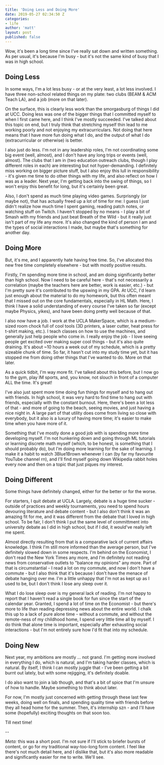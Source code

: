 ```yaml
---
title: 'Doing Less and Doing More'
date: 2019-05-27 02:34:50 Z
categories:
- life
author: 'matt'
layout: post
published: false
---
```


Wow, it's been a long time since I've really sat down and written something. As per usual, it's because I'm busy - but it's not the same kind of busy that I was in high school.

## Doing Less

In some ways, I'm a lot less busy - or at the very least, a lot less involved. I have three non-school related things on my plate: two clubs (BEAM &amp; ACM Teach LA), and a job (more on that later).

On the surface, this is clearly less work than the smorgasburg of things I did at UCC. Doing less was one of the bigger things that I committed myself to when I first came here, and I think I've mostly succeeded. I've talked about this topic on end, but I truly think that stretching myself thin lead to me working poorly and not enjoying my extracurriculars. Not doing that here means that I have more fun doing what I do, and the output of what I do (extracurricular or otherwise) is better.

I also just do less. I'm not in any leadership roles, I'm not coordinating some big event (well, almost), and I don't have any long trips or events (well, almost). The clubs that I am in (two education outreach clubs, though I play different roles in each) are interesting but not hyper-demanding. I definitely miss working on bigger picture stuff, but I also enjoy this lull in responsibility - it's given me time to do other things with my life, and also reflect on how I was as a leader. Next year, I'm getting back into the swing of things, so I won't enjoy this benefit for long, but it's certainly been great.

Also, I don't spend as much time playing video games. Surprisngly (or maybe not), that has actually freed up a lot of time for me: I guess I just didn't realize how much time I spent gaming, reading patch notes, or watching stuff on Twitch. I haven't stopped by no means - I play a bit of Smash with my friends and just beat Breath of the Wild - but it really just isn't part of my life any more. It's also changed the kind of person I am and the types of social interactions I made, but maybe that's something for another day.

## Doing More

But, it's me, and I apparently hate having free time. So, I've allocated this new free time completely elsewhere - but with mostly positive results.

Firstly, I'm spending more time in school, and am doing significantly better than high school. Now I need to be careful here - that's not necessarily a correlation (maybe the teachers here are better, work is easier, etc.) - but I'm pretty sure it's contributed to the upswing in my GPA. At UCC, I'd learn just enough about the material to do my homework, but this often meant that I missed out on the core fundamentals, especially in HL Math. Here, I think I have a solid understanding of every course I've taken so far (except maybe Physics, yikes), and have been doing pretty well because of that.

I also now have a job. I work at the UCLA MakerSpace, which is a medium-sized room chock full of cool tools (3D printers, a laser cutter, heat press for t-shirt making, etc.). I teach classes on how to use the machines, and generally just help people who come in. I really enjoy the job - I love seeing people get excited over making super cool things - but it's also quite draining. It's about ~10 hours a week out of my schedule, which is a pretty sizeable chunk of time. So far, it hasn't cut into my study time yet, but it has stopped me from doing other things that I've wanted to do. More on that later.

As a quick tidbit, I'm way more fit. I've talked about this before, but I now go to the gym, play IM sports, and, you know, not slouch in front of a computer ALL the time. It's great!

I've also just spent more time doing fun things for myself and to hang out with friends. In high school, it was very hard to find time to hang out with friends, especially with the constant burnout. Here, there's been a lot less of that - and more of going to the beach, seeing movies, and just having a nice night in. A large part of that utility does come from living so close with everybody, but it also is a luxury of having more time; it's easier to make time when you have more of it.

Something that I've mostly done a good job with is spending more time developing myself. I'm not hunkering down and going through ML tutorials or learning discrete math myself (which, to be honest, is something that I should probably do), but I'm doing more learning for the sake of learning. I make it a habit to watch 3Blue1Brown whenever I can (by far my favourite YouTube channel rn), and I'll find myself going down Wikipedia rabbit holes every now and then on a topic that just piques my interest.

## Doing Different

Some things have definitely changed, either for the better or for the worse.

For starters, I quit debate at UCLA. Largely, debate is a huge time sucker - outside of practices and weekly tournaments, you need to spend hours devouring literature and debate content - but I also don't think it was an amazing fit for me, and it was different from the debate that I loved in high school. To be fair, I don't think I put the same level of committment into university debate as I did in high school, but if I did, it would've really left me spent.

Almost directly resulting from that is a comparative lack of current affairs knowledge. I think I'm still more informed than the average person, but I've definitely slowed down in some respects. I'm behind on the Economist, I don't read the New York Times any more, and I'm definitely not reading news from conservative outlets to "balance my opinions" any more. Part of that is circumstantial - I read a lot on my commute, and now I don't have a commute - but I also think that it's because I don't have the menace of debate hanging over me. I'm a little unhappy that I'm not as kept up as I used to be, but I don't think I lose any sleep over it.

What I do lose sleep over is my general lack of reading. I'm not happy to report that I haven't read a single book for fun since the start of the calendar year. Granted, I spend a lot of time on the Economist - but there's more to life than reading depressing news about the entire world. I chalk this up to a lack of pure alone time - without a commute, and without the remote-ness of my childhood home, I spend very little time all by myself. I do think that alone time is important, especially after exhausting social interactions - but I'm not entirely sure how I'd fit that into my schedule.

## Doing New

Next year, my ambitions are mostly ... not grand. I'm getting more involved in everything I do, which is natural, and I'm taking harder classes, which is natural. By itself, I think I can mostly juggle that - I've been getting a bit burnt out lately, but with some rejigging, it's definitely doable.

I do also want to join a lab though, and that's a bit of spice that I'm unsure of how to handle. Maybe something to think about later.

For now, I'm mostly just concerned with getting through these last few weeks, doing well on finals, and spending quality time with friends before they all head home for the summer. Then, it's internship szn - and I'll have some (hopefully) exciting thoughts on that soon too.

Till next time!

--

*Meta:* this was a short post. I'm not sure if I'll stick to briefer bursts of content, or go for my traditional way-too-long form content. I feel like there's not much detail here, and I dislike that, but it's also more readable and significantly easier for me to write. We'll see.

